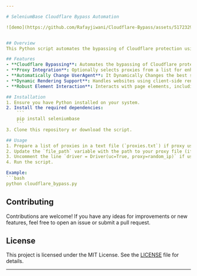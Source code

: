 ```yaml
---

# SeleniumBase Cloudflare Bypass Automation

![demo](https://github.com/Rafayjiwani/Cloudflare-Bypass/assets/51723292/b2b2e151-187a-4f98-8a83-5866dcc49e7a)


## Overview
This Python script automates the bypassing of Cloudflare protection using SeleniumBase. It accesses a Cloudflare-protected webpage, interacts with its "turnstile," and handles potential challenges, ensuring seamless navigation.

## Features
- **Cloudflare Bypassing**: Automates the bypassing of Cloudflare protection.
- **Proxy Integration**: Optionally selects proxies from a list for enhanced security.
- **Automatically Change UserAgent**: It Dynamically Changes the best suited and latest User-Agents for enhanced security.
- **Dynamic Rendering Support**: Handles websites using client-side rendering or dynamic content loading.
- **Robust Element Interaction**: Interacts with page elements, including iframes and JavaScript-based challenges.

## Installation
1. Ensure you have Python installed on your system.
2. Install the required dependencies:
    ```
    pip install seleniumbase
    ```
3. Clone this repository or download the script.

## Usage
1. Prepare a list of proxies in a text file (`proxies.txt`) if proxy usage is desired.
2. Update the `file_path` variable with the path to your proxy file (if applicable).
3. Uncomment the line `driver = Driver(uc=True, proxy=random_ip)` if using a proxy list.
4. Run the script.

Example:
```bash
python cloudflare_bypass.py
```

## Contributing
Contributions are welcome! If you have any ideas for improvements or new features, feel free to open an issue or submit a pull request.

## License
This project is licensed under the MIT License. See the [LICENSE](LICENSE) file for details.

---
```

